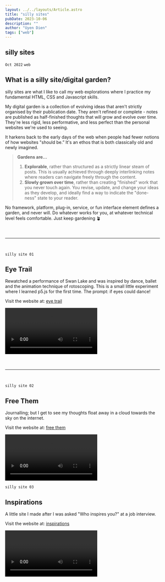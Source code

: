 ```yaml
---
layout: ../../layouts/Article.astro
title: "silly sites"
pubDate: 2023-10-06
description: ""
author: "Uyen Dien"
tags: ["web"]
---
```


## silly sites

`Oct 2022`
`web`

## What is a silly site/digital garden?
silly sites are what I like to call my web explorations where I practice my fundamental HTML, CSS and Javascript skills.

My digital garden is a collection of evolving ideas that aren't strictly organised by their publication date. They aren't refined or complete - notes are published as half-finished thoughts that will grow and evolve over time. They're less rigid, less performative, and less perfect than the personal websites we're used to seeing.

It harkens back to the early days of the web when people had fewer notions of how websites "should be.” It's an ethos that is both classically old and newly imagined.

>**Gardens are...**
>1. **Explorable**, rather than structured as a strictly linear steam of posts. This is usually achieved through deeply interlinking notes where readers can navigate freely through the content.
>2. **Slowly grown over time**, rather than creating "finished" work that you never touch again. You revise, update, and change your ideas as they develop, and ideally find a way to indicate the "done-ness" state to your reader.

No framework, platform, plug-in, service, or fun interface element defines a garden, and never will. Do whatever works for you, at whatever technical level feels comfortable. Just keep gardening 🪴

<hr style="
    margin-top: 50px;
    margin-bottom: 45px;">

`silly site 01`
## Eye Trail
Rewatched a performance of Swan Lake and was inspired by dance, ballet and the animation technique of rotoscoping. This is a small little experiment where I learned p5.js for the first time. The prompt: if eyes could dance!

Visit the website at:
[eye trail](https://uyen.world/eye-track/) 

<video controls autoplay loop>
  <source
    src="/assets/web/web-1.mp4"
    type="video/mp4"
  ></source>
</video>

<hr style="
    margin-top: 50px;
    margin-bottom: 45px;">

`silly site 02`
## Free Them
Journalling; but I get to see my thoughts float away in a cloud towards the sky on the internet.

Visit the website at:
[free them](https://uyen.world/free-them/) 

<video controls autoplay loop>
  <source
    src="/assets/web/web-3.mp4"
    type="video/mp4"
  ></source>
</video>

`silly site 03`
## Inspirations
A little site I made after I was asked "Who inspires you?" at a job interview.

Visit the website at:
[inspirations](https://uyen.world/inspirations/) 

<video controls autoplay loop>
  <source
    src="/assets/web/web-2.mp4"
    type="video/mp4"
  ></source>
</video>

